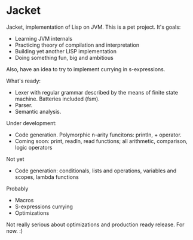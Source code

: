 Jacket
===

Jacket, implementation of Lisp on JVM.
This is a pet project. It's goals:
* Learning JVM internals
* Practicing theory of compilation and interpretation
* Building yet another LISP implementation
* Doing something fun, big and ambitious

Also, have an idea to try to implement currying in s-expressions.

What's ready:
* Lexer with regular grammar described by the means of finite state machine. Batteries included (fsm).
* Parser.
* Semantic analysis.

Under development:
* Code generation. Polymorphic n-arity funcitons: println, + operator.
* Coming soon: print, readln, read functions; all arithmetic, comparison, logic operators

Not yet
* Code generation: conditionals, lists and operations, variables and scopes, lambda functions

Probably
* Macros
* S-expressions currying
* Optimizations

Not really serious about optimizations and production ready release. For now. :)